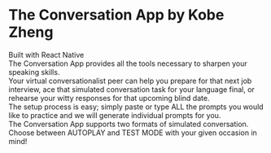 # The Conversation App by Kobe Zheng 

Built with React Native <br/>
The Conversation App provides all the tools necessary to sharpen your speaking skills. <br/>
Your virtual conversationalist peer can help you prepare for that next job interview, ace that simulated conversation task for your language final, or rehearse your witty responses for that upcoming blind date. <br/>
The setup process is easy; simply paste or type ALL the prompts you would like to practice and we will generate individual prompts for you. <br/>
The Conversation App supports two formats of simulated conversation. <br/>
Choose between AUTOPLAY and TEST MODE with your given occasion in mind! <br/>
